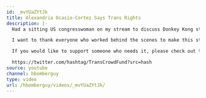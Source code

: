 ```yaml
---
id: _mvYUaZYtJk
title: Alexandria Ocasio-Cortez Says Trans Rights
description: |-
  Had a sitting US congresswoman on my stream to discuss Donkey Kong strategy recently. Here's the clip!

  I want to thank everyone who worked behind the scenes to make this stream happen, Pio, Dogstrong, Shaun, Foldable Human, Shannon Strucci, Rhods, Casey, everyone I didn't even know about, and in particular Chelsea Manning for everything that led up to this - this wouldn't have happened without all of your work and I love you for it

  If you would like to support someone who needs it, please check out the transcrowdfund hashtag. Even a small amount of money can help a real person get out of a bad situation and vastly improve their life.

  https://twitter.com/hashtag/TransCrowdFund?src=hash
source: youtube
channel: hbomberguy
type: video
url: /hbomberguy/videos/_mvYUaZYtJk/
---
```

